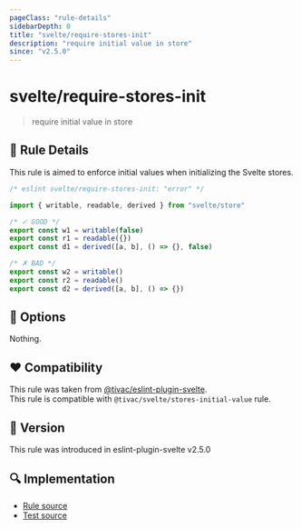 ```yaml
---
pageClass: "rule-details"
sidebarDepth: 0
title: "svelte/require-stores-init"
description: "require initial value in store"
since: "v2.5.0"
---
```


# svelte/require-stores-init

> require initial value in store

## :book: Rule Details

This rule is aimed to enforce initial values when initializing the Svelte stores.

<ESLintCodeBlock language="javascript">

<!--eslint-skip-->

```js
/* eslint svelte/require-stores-init: "error" */

import { writable, readable, derived } from "svelte/store"

/* ✓ GOOD */
export const w1 = writable(false)
export const r1 = readable({})
export const d1 = derived([a, b], () => {}, false)

/* ✗ BAD */
export const w2 = writable()
export const r2 = readable()
export const d2 = derived([a, b], () => {})
```

</ESLintCodeBlock>

## :wrench: Options

Nothing.

## :heart: Compatibility

This rule was taken from [@tivac/eslint-plugin-svelte].  
This rule is compatible with `@tivac/svelte/stores-initial-value` rule.

[@tivac/eslint-plugin-svelte]: https://github.com/tivac/eslint-plugin-svelte/

## :rocket: Version

This rule was introduced in eslint-plugin-svelte v2.5.0

## :mag: Implementation

- [Rule source](https://github.com/sveltejs/eslint-plugin-svelte/blob/main/src/rules/require-stores-init.ts)
- [Test source](https://github.com/sveltejs/eslint-plugin-svelte/blob/main/tests/src/rules/require-stores-init.ts)
